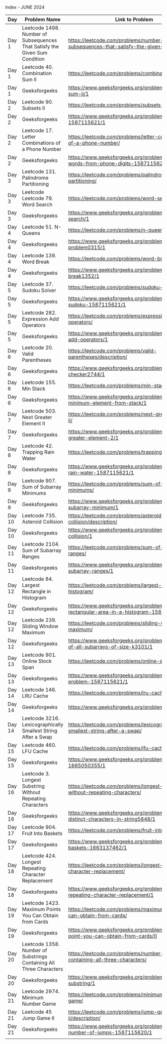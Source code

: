 Index - JUNE 2024

| Day    | Problem Name                                                               | Link to Problem                                                                             | Notes |
| ------ | -------------------------------------------------------------------------- | ------------------------------------------------------------------------------------------- | ----- |
| Day 1  | Leetcode 1498. Number of Subsequences That Satisfy the Given Sum Condition | https://leetcode.com/problems/number-of-subsequences-that-satisfy-the-given-sum-condition/  | -     |
| Day 1  | Leetcode 40. Combination Sum II                                            | https://leetcode.com/problems/combination-sum-ii/                                           | -     |
| Day 1  | Geeksforgeeks                                                              | https://www.geeksforgeeks.org/problems/combination-sum-ii/1                                 | -     |
| Day 2  | Leetcode 90. Subsets II                                                    | https://leetcode.com/problems/subsets-ii/description/                                       | -     |
| Day 2  | Geeksforgeeks                                                              | https://www.geeksforgeeks.org/problems/subsets-1587115621/1                                 | -     |
| Day 2  | Leetcode 17. Letter Combinations of a Phone Number                         | https://leetcode.com/problems/letter-combinations-of-a-phone-number/                        | -     |
| Day 2  | Geeksforgeeks                                                              | https://www.geeksforgeeks.org/problems/possible-words-from-phone-digits-1587115620/1        | -     |
| Day 3  | Leetcode 131. Palindrome Partitioning                                      | https://leetcode.com/problems/palindrome-partitioning/                                      | -     |
| Day 3  | Leetcode Leetcode 79. Word Search                                          | https://leetcode.com/problems/word-search/                                                  | -     |
| Day 3  | Geeksforgeeks                                                              | https://www.geeksforgeeks.org/problems/word-search/1                                        | -     |
| Day 4  | Leetcode 51. N-Queens                                                      | https://leetcode.com/problems/n-queens/                                                     | -     |
| Day 4  | Geeksforgeeks                                                              | https://www.geeksforgeeks.org/problems/n-queen-problem0315/1                                | -     |
| Day 4  | Leetcode 139. Word Break                                                   | https://leetcode.com/problems/word-break/                                                   | -     |
| Day 4  | Geeksforgeeks                                                              | https://www.geeksforgeeks.org/problems/word-break1352/1                                     | -     |
| Day 5  | Leetcode 37. Sudoku Solver                                                 | https://leetcode.com/problems/sudoku-solver/                                                | -     |
| Day 5  | Geeksforgeeks                                                              | https://www.geeksforgeeks.org/problems/solve-the-sudoku-1587115621/1                        | -     |
| Day 5  | Leetcode 282. Expression Add Operators                                     | https://leetcode.com/problems/expression-add-operators/                                     | -     |
| Day 5  | Geeksforgeeks                                                              | https://www.geeksforgeeks.org/problems/expression-add-operators/1                           | -     |
| Day 6  | Leetcode 20. Valid Parentheses                                             | https://leetcode.com/problems/valid-parentheses/description/                                | -     |
| Day 6  | Geeksforgeeks                                                              | https://www.geeksforgeeks.org/problems/parenthesis-checker2744/1                            | -     |
| Day 6  | Leetcode 155. Min Stack                                                    | https://leetcode.com/problems/min-stack/description/                                        | -     |
| Day 6  | Geeksforgeeks                                                              | https://www.geeksforgeeks.org/problems/get-minimum-element-from-stack/1                     | -     |
| Day 7  | Leetcode 503. Next Greater Element II                                      | https://leetcode.com/problems/next-greater-element-ii/                                      | -     |
| Day 7  | Geeksforgeeks                                                              | https://www.geeksforgeeks.org/problems/next-greater-element-2/1                             | -     |
| Day 8  | Leetcode 42. Trapping Rain Water                                           | https://leetcode.com/problems/trapping-rain-water/                                          | -     |
| Day 8  | Geeksforgeeks                                                              | https://www.geeksforgeeks.org/problems/trapping-rain-water-1587115621/1                     | -     |
| Day 9  | Leetcode 907. Sum of Subarray Minimums                                     | https://leetcode.com/problems/sum-of-subarray-minimums/                                     | -     |
| Day 9  | Geeksforgeeks                                                              | https://www.geeksforgeeks.org/problems/sum-of-subarray-minimum/1                            | -     |
| Day 10 | Leetcode 735. Asteroid Collision                                           | https://leetcode.com/problems/asteroid-collision/description/                               | -     |
| Day 10 | Geeksforgeeks                                                              | https://www.geeksforgeeks.org/problems/asteroid-collision/1                                 | -     |
| Day 11 | Leetcode 2104. Sum of Subarray Ranges                                      | https://leetcode.com/problems/sum-of-subarray-ranges/                                       | -     |
| Day 11 | Geeksforgeeks                                                              | https://www.geeksforgeeks.org/problems/sum-of-subarray-ranges/1                             | -     |
| Day 12 | Leetcode 84. Largest Rectangle in Histogram                                | https://leetcode.com/problems/largest-rectangle-in-histogram/                               | -     |
| Day 12 | Geeksforgeeks                                                              | https://www.geeksforgeeks.org/problems/maximum-rectangular-area-in-a-histogram-1587115620/1 | -     |
| Day 12 | Leetcode 239. Sliding Window Maximum                                       | https://leetcode.com/problems/sliding-window-maximum/                                       | -     |
| Day 12 | Geeksforgeeks                                                              | https://www.geeksforgeeks.org/problems/maximum-of-all-subarrays-of-size-k3101/1             | -     |
| Day 13 | Leetcode 901. Online Stock Span                                            | https://leetcode.com/problems/online-stock-span/                                            | -     |
| Day 13 | Geeksforgeeks                                                              | https://www.geeksforgeeks.org/problems/stock-span-problem-1587115621/1                      | -     |
| Day 14 | Leetcode 146. LRU Cache                                                    | https://leetcode.com/problems/lru-cache/                                                    | -     |
| Day 14 | Geeksforgeeks                                                              | https://www.geeksforgeeks.org/problems/lru-cache/1                                          | -     |
| Day 14 | Leetcode 3216. Lexicographically Smallest String After a Swap              | https://leetcode.com/problems/lexicographically-smallest-string-after-a-swap/               | -     |
| Day 15 | Leetcode 460. LFU Cache                                                    | https://leetcode.com/problems/lfu-cache/                                                    | -     |
| Day 15 | Geeksforgeeks                                                              | https://www.geeksforgeeks.org/problems/lfu-cache-1665050355/1                               | -     |
| Day 16 | Leetcode 3. Longest Substring Without Repeating Characters                 | https://leetcode.com/problems/longest-substring-without-repeating-characters/               | -     |
| Day 16 | Geeksforgeeks                                                              | https://www.geeksforgeeks.org/problems/longest-distinct-characters-in-string5848/1          | -     |
| Day 17 | Leetcode 904. Fruit Into Baskets                                           | https://leetcode.com/problems/fruit-into-baskets/                                           | -     |
| Day 17 | Geeksforgeeks                                                              | https://www.geeksforgeeks.org/problems/fruit-into-baskets-1663137462/1                      | -     |
| Day 18 | Leetcode 424. Longest Repeating Character Replacement                      | https://leetcode.com/problems/longest-repeating-character-replacement/                      | -     |
| Day 18 | Geeksforgeeks                                                              | https://www.geeksforgeeks.org/problems/longest-repeating-character-replacement/1            | -     |
| Day 19 | Leetcode 1423. Maximum Points You Can Obtain from Cards                    | https://leetcode.com/problems/maximum-points-you-can-obtain-from-cards/                     | -     |
| Day 19 | Geeksforgeeks                                                              | https://www.geeksforgeeks.org/problems/maximum-point-you-can-obtain-from-cards/0            | -     |
| Day 20 | Leetcode 1358. Number of Substrings Containing All Three Characters        | https://leetcode.com/problems/number-of-substrings-containing-all-three-characters/         | -     |
| Day 20 | Geeksforgeeks                                                              | https://www.geeksforgeeks.org/problems/count-substring/1                                    | -     |
| Day 21 | Leetcode 2974. Minimum Number Game                                         | https://leetcode.com/problems/minimum-number-game/                                          | -     |
| Day 21 | Leetcode 45 Jump Game II                                                   | https://leetcode.com/problems/jump-game-ii/description/                                     | -     |
| Day 21 | Geeksforgeeks                                                              | https://www.geeksforgeeks.org/problems/minimum-number-of-jumps-1587115620/1                 | -     |
|        |                                                                            |                                                                                             |       |
